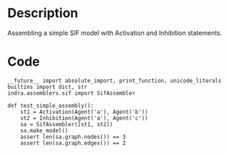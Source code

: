 # Description
Assembling a simple SIF model with Activation and Inhibition statements.

# Code
```
__future__ import absolute_import, print_function, unicode_literals
builtins import dict, str
indra.assemblers.sif import SifAssembler

def test_simple_assembly():
    st1 = Activation(Agent('a'), Agent('b'))
    st2 = Inhibition(Agent('a'), Agent('c'))
    sa = SifAssembler([st1, st2])
    sa.make_model()
    assert len(sa.graph.nodes()) == 3
    assert len(sa.graph.edges()) == 2

```
